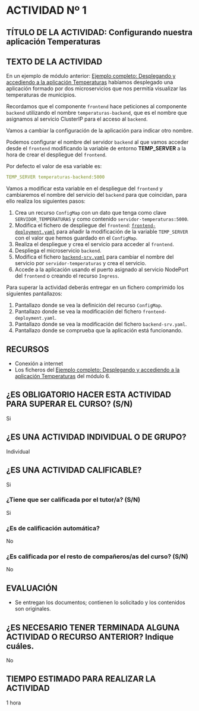 # ACTIVIDAD Nº 1

## TÍTULO DE LA ACTIVIDAD: Configurando nuestra aplicación Temperaturas 

## TEXTO DE LA ACTIVIDAD

En un ejemplo de módulo anterior: [Ejemplo completo: Desplegando y accediendo a la aplicación Temperaturas](../modulo6/temperaturas.md) habíamos desplegado una aplicación formado por dos microservicios que nos permitía visualizar las temperaturas de municipios.

Recordamos que el componente `frontend` hace peticiones al componente `backend` utilizando el nombre `temperaturas-backend`, que es el nombre que asignamos al servicio ClusterIP para el acceso al `backend`.

Vamos a cambiar la configuración de la aplicación para indicar otro nombre.

Podemos configurar el nombre del servidor `backend` al que vamos acceder desde el `frontend` modificando la variable de entorno **TEMP_SERVER** a la hora de crear el despliegue del `frontend`.

Por defecto el valor de esa variable es:

```yaml
TEMP_SERVER temperaturas-backend:5000
```

Vamos a modificar esta variable en el despliegue del `frontend` y cambiaremos el nombre del servicio del `backend` para que coincidan, para ello realiza los siguientes pasos:

1. Crea un recurso `ConfigMap` con un dato que tenga como clave `SERVIDOR_TEMPERATURAS` y como contenido `servidor-temperaturas:5000`.
2. Modifica el fichero de despliegue del `frontend`: [`frontend-deployment.yaml`](../modulo6/files/temperaturas/frontend-deployment.yaml) para añadir la modificación de la variable `TEMP_SERVER` con el valor que hemos guardado en el `ConfigMap`.
3. Realiza el despliegue y crea el servicio para acceder al `frontend`.
4. Despliega el microservicio `backend`.
5. Modifica el fichero [`backend-srv.yaml`](../modulo6/files/temperaturas/backend-srv.yaml) para cambiar el nombre del servicio por `servidor-temperaturas` y crea el servicio.
6. Accede a la aplicación usando el puerto asignado al servicio NodePort del `frontend` o creando el recurso `Ingress`.

Para superar la actividad deberás entregar en un fichero comprimido los siguientes pantallazos:

1. Pantallazo donde se vea la definición del recurso `ConfigMap`.
2. Pantallazo donde se vea la modificación del fichero `frontend-deployment.yaml`.
3. Pantallazo donde se vea la modificación del fichero `backend-srv.yaml`.
4. Pantallazo donde se comprueba que la aplicación está funcionando.

## RECURSOS

* Conexión a internet
* Los ficheros del [Ejemplo completo: Desplegando y accediendo a la aplicación Temperaturas](../modulo6/temperaturas.md) del módulo 6.

## ¿ES OBLIGATORIO HACER ESTA ACTIVIDAD PARA SUPERAR EL CURSO? (S/N)

Si

## ¿ES UNA ACTIVIDAD INDIVIDUAL O DE GRUPO?

Individual

## ¿ES UNA ACTIVIDAD CALIFICABLE?

Si

### ¿Tiene que ser calificada por el tutor/a? (S/N) 

Si

### ¿Es de calificación automática?

No

### ¿Es calificada por el resto de compañeros/as del curso? (S/N)

No

## EVALUACIÓN

* Se entregan los documentos; contienen lo solicitado y los contenidos son originales.

## ¿ES NECESARIO TENER TERMINADA ALGUNA ACTIVIDAD O RECURSO ANTERIOR? Indique cuáles.

No

## TIEMPO ESTIMADO PARA REALIZAR LA ACTIVIDAD

1 hora
